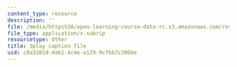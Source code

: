 ```yaml
---
content_type: resource
description: ''
file: /media/https%3A/open-learning-course-data-rc.s3.amazonaws.com/res-9-003-brains-minds-and-machines-summer-course-summer-2015/c0a3281d4ab14c4ea1299cf6b7c306be_NRygklHAoEw.srt
file_type: application/x-subrip
resourcetype: Other
title: 3play caption file
uid: c0a3281d-4ab1-4c4e-a129-9cf6b7c306be
---
```

